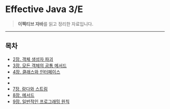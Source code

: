 # Effective Java 3/E

> **이펙티브 자바**를 읽고 정리한 자료입니다.

---

## 목차
- [2장. 객체 생성자 파괴](2장.%20객체%20생성자%20파괴/README.md)
- [3장. 모든 객체의 공통 메서드](3장.%20모든%20객체의%20공통%20메서드/README.md)
- [4장. 클래스와 인터페이스](4장.%20클래스와%20인터페이스/READMD.md)
- 
- 
- [7장. 람다와 스트림](7장.%20람다와%20스트림/README.md)
- [8장. 메서드](8장.%20메서드/README.md)
- [9장. 일반적인 프로그래밍 원칙](9장.%20일반적인%20프로그래밍%20원칙/README.md)
